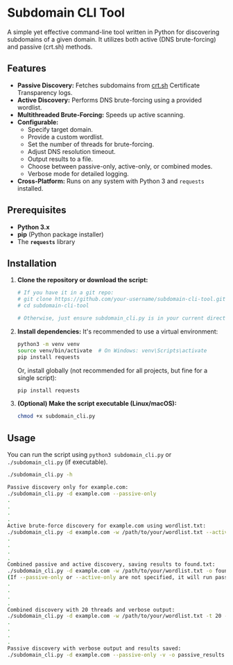 # Subdomain CLI Tool

A simple yet effective command-line tool written in Python for discovering subdomains of a given domain. It utilizes both active (DNS brute-forcing) and passive (crt.sh) methods.

## Features

*   **Passive Discovery:** Fetches subdomains from [crt.sh](https://crt.sh/) Certificate Transparency logs.
*   **Active Discovery:** Performs DNS brute-forcing using a provided wordlist.
*   **Multithreaded Brute-Forcing:** Speeds up active scanning.
*   **Configurable:**
    *   Specify target domain.
    *   Provide a custom wordlist.
    *   Set the number of threads for brute-forcing.
    *   Adjust DNS resolution timeout.
    *   Output results to a file.
    *   Choose between passive-only, active-only, or combined modes.
    *   Verbose mode for detailed logging.
*   **Cross-Platform:** Runs on any system with Python 3 and `requests` installed.

## Prerequisites

*   **Python 3.x**
*   **pip** (Python package installer)
*   The **`requests`** library

## Installation

1.  **Clone the repository or download the script:**
    ```bash
    # If you have it in a git repo:
    # git clone https://github.com/your-username/subdomain-cli-tool.git
    # cd subdomain-cli-tool

    # Otherwise, just ensure subdomain_cli.py is in your current directory
    ```

2.  **Install dependencies:**
    It's recommended to use a virtual environment:
    ```bash
    python3 -m venv venv
    source venv/bin/activate  # On Windows: venv\Scripts\activate
    pip install requests
    ```
    Or, install globally (not recommended for all projects, but fine for a single script):
    ```bash
    pip install requests
    ```

3.  **(Optional) Make the script executable (Linux/macOS):**
    ```bash
    chmod +x subdomain_cli.py
    ```

## Usage

You can run the script using `python3 subdomain_cli.py` or `./subdomain_cli.py` (if executable).

```bash
./subdomain_cli.py -h

Passive discovery only for example.com:
./subdomain_cli.py -d example.com --passive-only
.
.
.
.
Active brute-force discovery for example.com using wordlist.txt:
./subdomain_cli.py -d example.com -w /path/to/your/wordlist.txt --active-only
.
.
.
.
Combined passive and active discovery, saving results to found.txt:
./subdomain_cli.py -d example.com -w /path/to/your/wordlist.txt -o found.txt
(If --passive-only or --active-only are not specified, it will run passive discovery, and also active discovery if a wordlist is provided.)
.
.
.
.
Combined discovery with 20 threads and verbose output:
./subdomain_cli.py -d example.com -w /path/to/your/wordlist.txt -t 20 -v
.
.
.
.
Passive discovery with verbose output and results saved:
./subdomain_cli.py -d example.com --passive-only -v -o passive_results.txt
